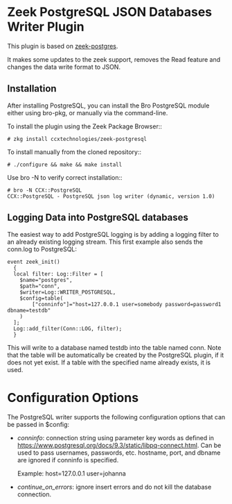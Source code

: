 Zeek PostgreSQL JSON Databases Writer Plugin
============================================

This plugin is based on [zeek-postgres](https://github.com/0xxon/zeek-postgresql).

It makes some updates to the zeek support, removes the Read feature and changes
the data write format to JSON.

Installation
------------

After installing PostgreSQL, you can install the Bro PostgreSQL module
either using bro-pkg, or manually via the command-line.

To install the plugin using the Zeek Package Browser::

```console
# zkg install ccxtechnologies/zeek-postgresql
```

To install manually from the cloned repository::

```console
# ./configure && make && make install
```

Use bro -N to verify correct installation::

```console
# bro -N CCX::PostgreSQL
CCX::PostgreSQL - PostgreSQL json log writer (dynamic, version 1.0)
```

Logging Data into PostgreSQL databases
--------------------------------------

The easiest way to add PostgreSQL logging is by adding a logging filter to an
already existing logging stream. This first example also sends the conn.log
to PostgreSQL:

```zeek
event zeek_init()
  {
  local filter: Log::Filter = [
  	$name="postgres",
	$path="conn",
	$writer=Log::WRITER_POSTGRESQL,
	$config=table(
		["conninfo"]="host=127.0.0.1 user=somebody password=password1 dbname=testdb"
	)
  ];
  Log::add_filter(Conn::LOG, filter);
  }
```

This will write to a database named testdb into the table named conn. Note that
the table will be automatically be created by the PostgreSQL plugin, if it does
not yet exist. If a table with the specified name already exists, it is used.

Configuration Options
=====================

The PostgreSQL writer supports the following configuration options that can be
passed in $config:

- *conninfo*: connection string using parameter key words as defined in
  https://www.postgresql.org/docs/9.3/static/libpq-connect.html. Can be used
  to pass usernames, passwords, etc. hostname, port, and dbname are ignored if
  conninfo is specified.

  Example: host=127.0.0.1 user=johanna

- *continue_on_errors*: ignore insert errors and do not kill the database
  connection.
